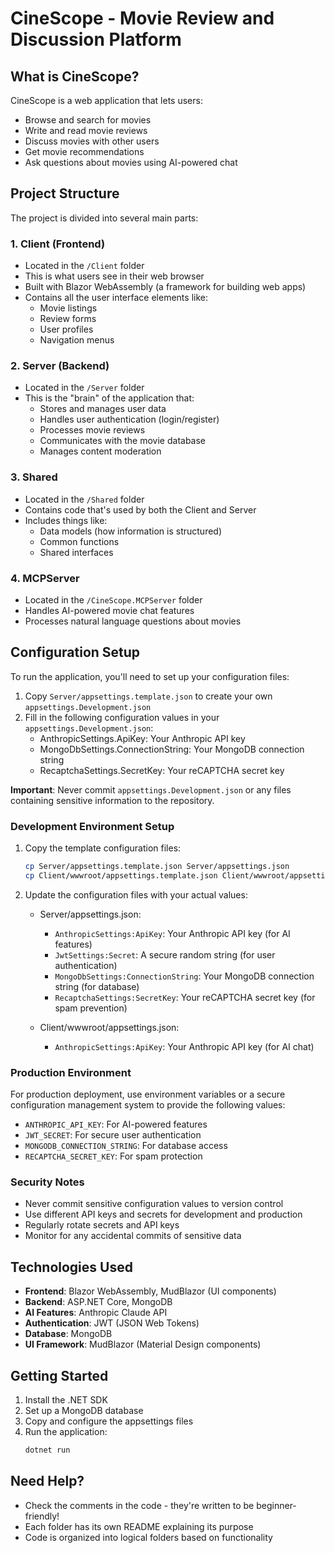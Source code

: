 # CineScope - Movie Review and Discussion Platform

## What is CineScope?
CineScope is a web application that lets users:
- Browse and search for movies
- Write and read movie reviews
- Discuss movies with other users
- Get movie recommendations
- Ask questions about movies using AI-powered chat

## Project Structure
The project is divided into several main parts:

### 1. Client (Frontend)
- Located in the `/Client` folder
- This is what users see in their web browser
- Built with Blazor WebAssembly (a framework for building web apps)
- Contains all the user interface elements like:
  - Movie listings
  - Review forms
  - User profiles
  - Navigation menus

### 2. Server (Backend)
- Located in the `/Server` folder
- This is the "brain" of the application that:
  - Stores and manages user data
  - Handles user authentication (login/register)
  - Processes movie reviews
  - Communicates with the movie database
  - Manages content moderation

### 3. Shared
- Located in the `/Shared` folder
- Contains code that's used by both the Client and Server
- Includes things like:
  - Data models (how information is structured)
  - Common functions
  - Shared interfaces

### 4. MCPServer
- Located in the `/CineScope.MCPServer` folder
- Handles AI-powered movie chat features
- Processes natural language questions about movies

## Configuration Setup

To run the application, you'll need to set up your configuration files:

1. Copy `Server/appsettings.template.json` to create your own `appsettings.Development.json`
2. Fill in the following configuration values in your `appsettings.Development.json`:
   - AnthropicSettings.ApiKey: Your Anthropic API key
   - MongoDbSettings.ConnectionString: Your MongoDB connection string
   - RecaptchaSettings.SecretKey: Your reCAPTCHA secret key

**Important**: Never commit `appsettings.Development.json` or any files containing sensitive information to the repository.

### Development Environment Setup

1. Copy the template configuration files:
   ```bash
   cp Server/appsettings.template.json Server/appsettings.json
   cp Client/wwwroot/appsettings.template.json Client/wwwroot/appsettings.json
   ```

2. Update the configuration files with your actual values:
   - Server/appsettings.json:
     - `AnthropicSettings:ApiKey`: Your Anthropic API key (for AI features)
     - `JwtSettings:Secret`: A secure random string (for user authentication)
     - `MongoDbSettings:ConnectionString`: Your MongoDB connection string (for database)
     - `RecaptchaSettings:SecretKey`: Your reCAPTCHA secret key (for spam prevention)

   - Client/wwwroot/appsettings.json:
     - `AnthropicSettings:ApiKey`: Your Anthropic API key (for AI chat)

### Production Environment

For production deployment, use environment variables or a secure configuration management system to provide the following values:

- `ANTHROPIC_API_KEY`: For AI-powered features
- `JWT_SECRET`: For secure user authentication
- `MONGODB_CONNECTION_STRING`: For database access
- `RECAPTCHA_SECRET_KEY`: For spam protection

### Security Notes

- Never commit sensitive configuration values to version control
- Use different API keys and secrets for development and production
- Regularly rotate secrets and API keys
- Monitor for any accidental commits of sensitive data

## Technologies Used
- **Frontend**: Blazor WebAssembly, MudBlazor (UI components)
- **Backend**: ASP.NET Core, MongoDB
- **AI Features**: Anthropic Claude API
- **Authentication**: JWT (JSON Web Tokens)
- **Database**: MongoDB
- **UI Framework**: MudBlazor (Material Design components)

## Getting Started
1. Install the .NET SDK
2. Set up a MongoDB database
3. Copy and configure the appsettings files
4. Run the application:
   ```bash
   dotnet run
   ```

## Need Help?
- Check the comments in the code - they're written to be beginner-friendly!
- Each folder has its own README explaining its purpose
- Code is organized into logical folders based on functionality 